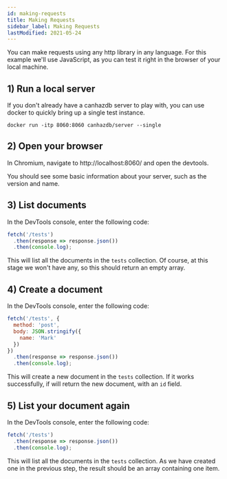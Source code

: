 ```yaml
---
id: making-requests
title: Making Requests
sidebar_label: Making Requests
lastModified: 2021-05-24
---
```


You can make requests using any http library in any language. For this example
we'll use JavaScript, as you can test it right in the browser of your local machine.

## 1) Run a local server
If you don't already have a canhazdb server to play with, you can use docker to
quickly bring up a single test instance.

<pre><code class="language-bash">docker run -itp 8060:8060 canhazdb/server --single</code></pre>

## 2) Open your browser
In Chromium, navigate to http://localhost:8060/ and open the devtools.

You should see some basic information about your server, such as the version and name.

## 3) List documents
In the DevTools console, enter the following code:

```javascript
fetch('/tests')
  .then(response => response.json())
  .then(console.log);
```

This will list all the documents in the `tests` collection. Of course, at this stage we
won't have any, so this should return an empty array.

## 4) Create a document
In the DevTools console, enter the following code:

```javascript
fetch('/tests', {
  method: 'post',
  body: JSON.stringify({
    name: 'Mark'
  }) 
})
  .then(response => response.json())
  .then(console.log);
```

This will create a new document in the `tests` collection. If it works successfully, if will return
the new document, with an `id` field.

## 5) List your document again
In the DevTools console, enter the following code:

```javascript
fetch('/tests')
  .then(response => response.json())
  .then(console.log);
```

This will list all the documents in the `tests` collection. As we have created one
in the previous step, the result should be an array containing one item.
